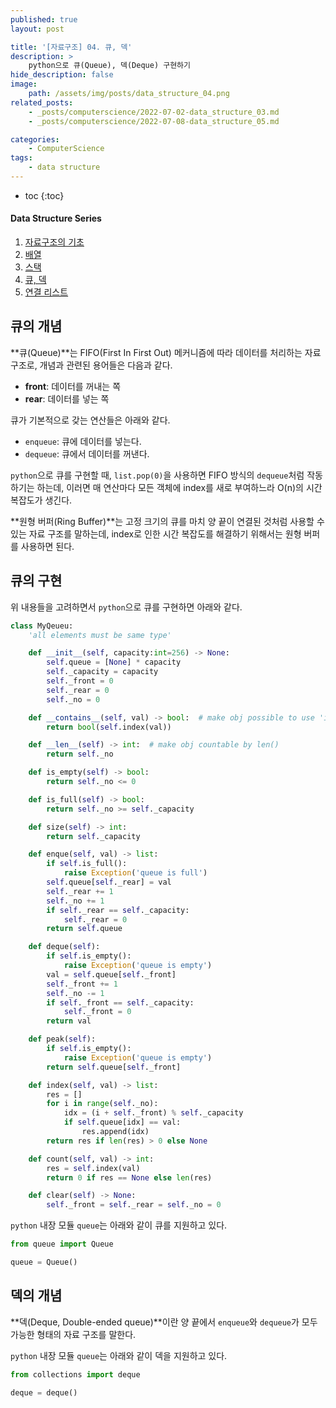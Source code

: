 ```yaml
---
published: true
layout: post

title: '[자료구조] 04. 큐, 덱'
description: >
    python으로 큐(Queue), 덱(Deque) 구현하기
hide_description: false
image:
    path: /assets/img/posts/data_structure_04.png
related_posts:
    - _posts/computerscience/2022-07-02-data_structure_03.md
    - _posts/computerscience/2022-07-08-data_structure_05.md

categories:
    - ComputerScience
tags:
    - data structure
---
```

* toc
{:toc}

<h4>Data Structure Series</h4>
<div class="taxonomy__index">
    <ol class="description">
        <li><a href="/computerscience/data_structure_01/">자료구조의 기초</a></li>
        <li><a href="/computerscience/data_structure_02/">배열</a></li>
        <li><a href="/computerscience/data_structure_03/">스택</a></li>
        <li><a href="/computerscience/data_structure_04/">큐, 덱</a></li>
        <li><a href="/computerscience/data_structure_05/">연결 리스트</a></li>
    </ol>
</div>

## 큐의 개념

**큐(Queue)**는 FIFO(First In First Out) 메커니즘에 따라 데이터를 처리하는 자료 구조로, 개념과 관련된 용어들은 다음과 같다.  

- **front**: 데이터를 꺼내는 쪽
- **rear**: 데이터를 넣는 쪽

큐가 기본적으로 갖는 연산들은 아래와 같다.  

- `enqueue`: 큐에 데이터를 넣는다.
- `dequeue`: 큐에서 데이터를 꺼낸다.

`python`으로 큐를 구현할 때, `list.pop(0)`을 사용하면 FIFO 방식의 `dequeue`처럼 작동하기는 하는데, 이러면 매 연산마다 모든 객체에 index를 새로 부여하느라 O(n)의 시간 복잡도가 생긴다.  

**원형 버퍼(Ring Buffer)**는 고정 크기의 큐를 마치 양 끝이 연결된 것처럼 사용할 수 있는 자료 구조를 말하는데, index로 인한 시간 복잡도를 해결하기 위해서는 원형 버퍼를 사용하면 된다.  

## 큐의 구현

위 내용들을 고려하면서 `python`으로 큐를 구현하면 아래와 같다.  

```python
class MyQeueu:
    'all elements must be same type'

    def __init__(self, capacity:int=256) -> None:
        self.queue = [None] * capacity
        self._capacity = capacity
        self._front = 0
        self._rear = 0
        self._no = 0

    def __contains__(self, val) -> bool:  # make obj possible to use 'in' operator
        return bool(self.index(val))

    def __len__(self) -> int:  # make obj countable by len()
        return self._no

    def is_empty(self) -> bool:
        return self._no <= 0

    def is_full(self) -> bool:
        return self._no >= self._capacity

    def size(self) -> int:
        return self._capacity

    def enque(self, val) -> list:
        if self.is_full():
            raise Exception('queue is full')
        self.queue[self._rear] = val
        self._rear += 1
        self._no += 1
        if self._rear == self._capacity:
            self._rear = 0
        return self.queue

    def deque(self):
        if self.is_empty():
            raise Exception('queue is empty')
        val = self.queue[self._front]
        self._front += 1
        self._no -= 1
        if self._front == self._capacity:
            self._front = 0
        return val

    def peak(self):
        if self.is_empty():
            raise Exception('queue is empty')
        return self.queue[self._front]

    def index(self, val) -> list:
        res = []
        for i in range(self._no):
            idx = (i + self._front) % self._capacity
            if self.queue[idx] == val:
                res.append(idx)
        return res if len(res) > 0 else None

    def count(self, val) -> int:
        res = self.index(val)
        return 0 if res == None else len(res)

    def clear(self) -> None:
        self._front = self._rear = self._no = 0
```

`python` 내장 모듈 `queue`는 아래와 같이 큐를 지원하고 있다.

```python
from queue import Queue

queue = Queue()
```

## 덱의 개념

**덱(Deque, Double-ended queue)**이란 양 끝에서 `enqueue`와 `dequeue`가 모두 가능한 형태의 자료 구조를 말한다.  

`python` 내장 모듈 `queue`는 아래와 같이 덱을 지원하고 있다.

```python
from collections import deque

deque = deque()
```
